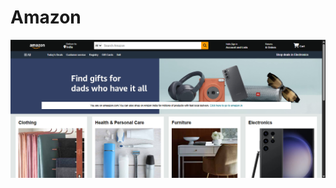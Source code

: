 # Amazon

![Website Preview](https://github.com/manasi-gade07/amazon/raw/ad6970ba8b7ab6deebb0fdbb5430549126b689ff/amazon.png)

